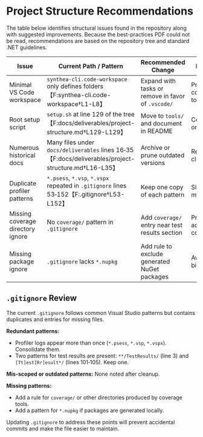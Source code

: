 # Project Structure Recommendations

The table below identifies structural issues found in the repository along with suggested improvements. Because the best-practices PDF could not be read, recommendations are based on the repository tree and standard .NET guidelines.

| Issue | Current Path / Pattern | Recommended Change | Rationale |
| --- | --- | --- | --- |
| Minimal VS Code workspace | `synthea-cli.code-workspace` only defines folders【F:synthea-cli.code-workspace†L1-L8】 | Expand with tasks or remove in favor of `.vscode/` | Provides consistent tooling |
| Root setup script | `setup.sh` at line 129 of the tree【F:docs/deliverables/project-structure.md†L129-L129】 | Move to `tools/` and document in README | Centralizes onboarding |
| Numerous historical docs | Many files under `docs/deliverables` lines 16‑35【F:docs/deliverables/project-structure.md†L16-L35】 | Archive or prune outdated versions | Reduce clutter |
| Duplicate profiler patterns | `*.psess`, `*.vsp`, `*.vspx` repeated in `.gitignore` lines 53‑152【F:.gitignore†L53-L152】 | Keep one copy of each pattern | Simplifies maintenance |
| Missing coverage directory ignore | No `coverage/` pattern in `.gitignore` | Add `coverage/` entry near test results section | Prevents accidental commits |
| Missing package ignore | `.gitignore` lacks `*.nupkg` | Add rule to exclude generated NuGet packages | Avoids binary bloat |

## `.gitignore` Review
The current `.gitignore` follows common Visual Studio patterns but contains duplicates and entries for missing files.

**Redundant patterns:**
- Profiler logs appear more than once (`*.psess`, `*.vsp`, `*.vspx`). Consolidate them.
- Two patterns for test results are present: `**/TestResults/` (line 3) and `[Tt]est[Rr]esult*/` (lines 101‑105). Keep one.

**Mis-scoped or outdated patterns:**
None noted after cleanup.

**Missing patterns:**
- Add a rule for `coverage/` or other directories produced by coverage tools.
- Add a pattern for `*.nupkg` if packages are generated locally.

Updating `.gitignore` to address these points will prevent accidental commits and make the file easier to maintain.
